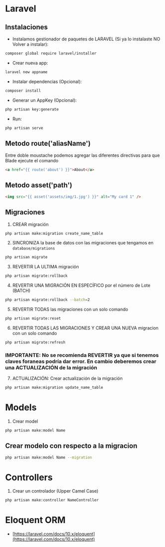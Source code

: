 # Laravel

## Instalaciones

- Instalamos gestionador de paquetes de LARAVEL (Si ya lo instalaste NO Volver a instalar):

```bash
composer global require laravel/installer
```

- Crear nueva app:

```bash
laravel new appname
```

- Instalar dependencias (Opcional):

```bash
composer install
```

- Generar un AppKey (Opcional):

```bash
php artisan key:generate
```

- Run:

```bash
php artisan serve
```

## Metodo route('aliasName')

Entre doble moustache podemos agregar las diferentes directivas para que Blade ejecute el comando

```html
<a href="{{ route('about') }}">About</a>
```

## Metodo asset('path')

```html
<img src="{{ asset('assets/img/1.jpg') }}" alt="My card 1" />
```

## Migraciones

1. CREAR migración

```bash
php artisan make:migration create_name_table
```

2. SINCRONIZA la base de datos con las migraciones que tengamos en `database/migrations`

```bash
php artisan migrate
```

3. REVERTIR LA ULTIMA migración

```bash
php artisan migrate:rollback
```

4. REVERTIR UNA MIGRACIÓN EN ESPECÍFICO por el número de Lote (BATCH)

```bash
php artisan migrate:rollback --batch=2
```

5. REVERTIR TODAS las migraciones con un solo comando

```bash
php artisan migrate:reset
```

6. REVERTIR TODAS LAS MIGRACIONES Y CREAR UNA NUEVA migracion con un solo comando

```bash
php artisan migrate:refresh
```

### IMPORTANTE: No se recomienda REVERTIR ya que si tenemos claves foraneas podría dar error. En cambio deberemos crear una ACTUALIZACIÓN de la migración

7. ACTUALIZACIÓN: Crear actualización de la migración

```bash
php artisan make:migration update_name_table
```

# Models

1. Crear model

```bash
php artisan make:model Name
```

## Crear modelo con respecto a la migracion

```bash
php artisan make:model Name --migration
```

# Controllers

1. Crear un controlador (Upper Camel Case)

```bash
php artisan make:controller NameController
```

# Eloquent ORM

- [https://laravel.com/docs/10.x/eloquent](https://laravel.com/docs/10.x/eloquent)
